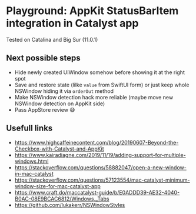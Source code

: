 # Playground: AppKit StatusBarItem integration in Catalyst app

Tested on Catalina and Big Sur (11.0.1)


## Next possible steps
- Hide newly created UIWindow somehow before showing it at the right spot
- Save and restore state (lilke `value` from SwiftUI form) or just keep whole NSWindow hiding it via `orderOut` method
- Make NSWindow detection hack more reliable (maybe move new NSWindow detection on AppKit side)
- Pass AppStore review 😅

## Usefull links
- https://www.highcaffeinecontent.com/blog/20190607-Beyond-the-Checkbox-with-Catalyst-and-AppKit
- https://www.kairadiagne.com/2019/11/19/adding-support-for-multiple-windows.html
- https://stackoverflow.com/questions/58882047/open-a-new-window-in-mac-catalyst
- https://stackoverflow.com/questions/57123554/mac-catalyst-minimum-window-size-for-mac-catalyst-app
- https://www.craft.do/maccatalyst-guide/b/E0ADDD39-AE32-4040-B0AC-08E9BCAC6812/Windows,_Tabs
- https://github.com/lukakerr/NSWindowStyles
